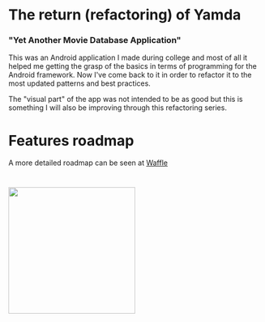 # The return (refactoring) of Yamda

### "Yet Another Movie Database Application"

This was an Android application I made during college and most of all it helped me getting the grasp of the basics in terms of programming for the Android framework. Now I've come back to it in order to refactor it to the most updated patterns and best practices.

The "visual part" of the app was not intended to be as good but this is something I will also be improving through this refactoring series.

# Features roadmap

A more detailed roadmap can be seen at [Waffle](https://waffle.io/PeteGabriel/Yamda)

#
<img src="https://i.imgur.com/B8iNlj6.png" width="250">

